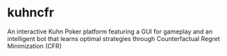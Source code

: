 # kuhncfr
An interactive Kuhn Poker platform featuring a GUI for gameplay and an intelligent bot that learns optimal strategies through Counterfactual Regret Minimization (CFR)
